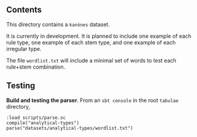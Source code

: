 
## Contents

This directory contains a `kanónes` dataset.

It is currently in development.  It is planned to include one example of each rule type, one example of each stem type, and one example of each irregular type.

The file `wordlist.txt` will include a minimal set of words to test each rule+stem combination.

## Testing

**Build and testing the parser**. From an `sbt console` in the root `tabulae` directory,

    :load scripts/parse.sc
    compile("analytical-types")
    parse("datasets/analytical-types/wordlist.txt")
